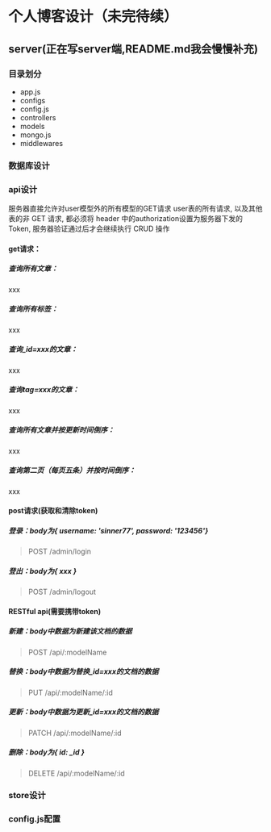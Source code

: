 ﻿# 个人博客设计（未完待续）

## server(正在写server端,README.md我会慢慢补充)

### 目录划分

* app.js
* configs
 * config.js
* controllers
* models
 * mongo.js
* middlewares



### 数据库设计

### api设计

服务器直接允许对user模型外的所有模型的GET请求
user表的所有请求, 以及其他表的非 GET 请求, 都必须将 header 中的authorization设置为服务器下发的 Token, 服务器验证通过后才会继续执行 CRUD 操作
#### get请求：
##### 查询所有文章：
xxx
##### 查询所有标签：
xxx
##### 查询_id=xxx的文章：
xxx
##### 查询tag=xxx的文章：
xxx
##### 查询所有文章并按更新时间倒序：
xxx
##### 查询第二页（每页五条）并按时间倒序：
xxx


#### post请求(获取和清除token)
##### 登录：body为{ username: 'sinner77', password: '123456'}
> POST /admin/login

##### 登出：body为{ xxx }
> POST /admin/logout 


#### RESTful api(需要携带token)
##### 新建：body中数据为新建该文档的数据
> POST /api/:modelName

##### 替换：body中数据为替换_id=xxx的文档的数据
> PUT /api/:modelName/:id

##### 更新：body中数据为更新_id=xxx的文档的数据
> PATCH /api/:modelName/:id

##### 删除：body为{ id: _id }
> DELETE /api/:modelName/:id

### store设计

### config.js配置
















